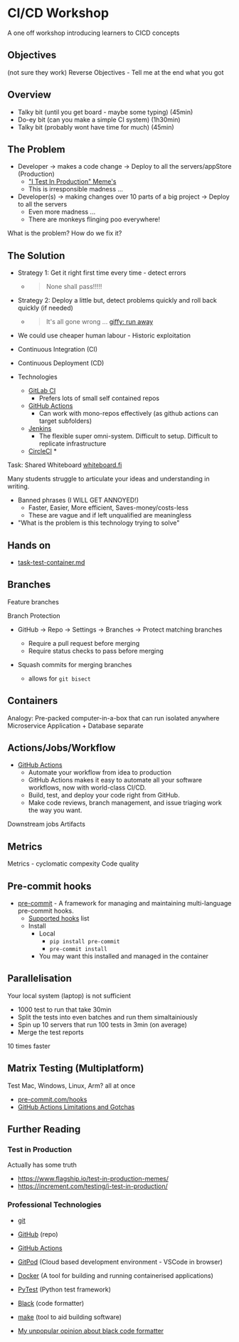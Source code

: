 CI/CD Workshop
==============

A one off workshop introducing learners to CICD concepts

Objectives
----------

(not sure they work)
Reverse Objectives - Tell me at the end what you got


Overview
--------

* Talky bit (until you get board - maybe some typing) (45min)
* Do-ey bit (can you make a simple CI system) (1h30min)
* Talky bit (probably wont have time for much) (45min)


The Problem
-----------

* Developer -> makes a code change -> Deploy to all the servers/appStore (Production)
    * ["I Test In Production" Meme's](https://www.google.com/search?tbm=isch&q=i+test+in+production)
    * This is irresponsible madness ...
* Developer(s) -> making changes over 10 parts of a big project -> Deploy to all the servers
    * Even more madness ... 
    * There are monkeys flinging poo everywhere!

What is the problem? How do we fix it?



The Solution
------------

* Strategy 1: Get it right first time every time - detect errors
    * > None shall pass!!!!!
* Strategy 2: Deploy a little but, detect problems quickly and roll back quickly (if needed)
    * > It's all gone wrong ... [giffy: run away](https://giphy.com/explore/run-away)


* We could use cheaper human labour - Historic exploitation


* Continuous Integration (CI)
* Continuous Deployment (CD)


* Technologies
    * [GitLab CI](https://docs.gitlab.com/ee/ci/)
        * Prefers lots of small self contained repos
    * [GitHub Actions](https://github.com/features/actions)
        * Can work with mono-repos effectively (as github actions can target subfolders)
    * [Jenkins](https://www.jenkins.io/)
        * The flexible super omni-system. Difficult to setup. Difficult to replicate infrastructure
    * [CircleCI](https://circleci.com/)
        * 


Task:
Shared Whiteboard [whiteboard.fi](https://whiteboard.fi)

Many students struggle to articulate your ideas and understanding in writing.

* Banned phrases (I WILL GET ANNOYED!)
    * Faster, Easier, More efficient, Saves-money/costs-less
    * These are vague and if left unqualified are meaningless
* "What is the problem is this technology trying to solve"


Hands on
--------

* [task-test-container.md](task-test-container.md)



Branches
--------

Feature branches

Branch Protection

* GitHub -> Repo -> Settings -> Branches -> Protect matching branches
    * Require a pull request before merging 
    * Require status checks to pass before merging 

* Squash commits for merging branches
    * allows for `git bisect`


Containers
----------

Analogy: Pre-packed computer-in-a-box that can run isolated anywhere
Microservice
Application + Database separate


Actions/Jobs/Workflow
-------

* [GitHub Actions](https://github.com/features/actions)
    * Automate your workflow from idea to production
    * GitHub Actions makes it easy to automate all your software workflows, now with world-class CI/CD. 
    * Build, test, and deploy your code right from GitHub. 
    * Make code reviews, branch management, and issue triaging work the way you want.

Downstream jobs
Artifacts


Metrics
-------

Metrics - cyclomatic compexity
Code quality


Pre-commit hooks
----------------

* [pre-commit](https://pre-commit.com/) -  A framework for managing and maintaining multi-language pre-commit hooks. 
    * [Supported hooks](https://pre-commit.com/hooks.html) list
    * Install
        * Local
            * `pip install pre-commit`
            * `pre-commit install`
        * You may want this installed and managed in the container


Parallelisation
---------------

Your local system (laptop) is not sufficient

* 1000 test to run that take 30min
* Split the tests into even batches and run them simaltainiously
* Spin up 10 servers that run 100 tests in 3min (on average)
* Merge the test reports

10 times faster



Matrix Testing (Multiplatform)
--------------

Test Mac, Windows, Linux, Arm? all at once




* [pre-commit.com/hooks](https://pre-commit.com/hooks.html)
* [GitHub Actions Limitations and Gotchas](https://www.cbui.dev/github-actions-limitations-and-gotchas/)




Further Reading
---------------

### Test in Production
Actually has some truth
* https://www.flagship.io/test-in-production-memes/
* https://increment.com/testing/i-test-in-production/


### Professional Technologies
* [git](https://git-scm.com/)
* [GitHub](https://github.com) (repo)
* [GitHub Actions](https://github.com/features/actions)
* [GitPod](https://www.gitpod.io) (Cloud based development environment - VSCode in browser)
* [Docker](https://www.docker.com/) (A tool for building and running containerised applications)
* [PyTest](https://pytest.org/) (Python test framework)
* [Black](https://github.com/psf/black#readme) (code formatter)
* [make](https://www.gnu.org/software/make/manual/make.html) (tool to aid building software)


* [My unpopular opinion about black code formatter](https://luminousmen.com/post/my-unpopular-opinion-about-black-code-formatter)

